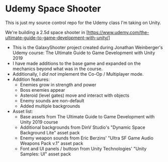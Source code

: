 # Udemy Space Shooter
This is just my source control repo for the Udemy class I'm taking on Unity.

We're building a 2.5d space shooter in [https://www.udemy.com/the-ultimate-guide-to-game-development-with-unity/]

- This is the GalaxyShooter project created during Jonathan Weinberger's Udemy course: The Ultimate Guide to Game Development with Unity 2019
- I have made additions to the base game and expanded on the mechanics beyond what was in the course.
- Additionally, I _did not_ implement the Co-Op / Multiplayer mode.
- Addition features:
  - Enemies grow in strength and power
  - Boss enemies appear
  - Asteroid (level gates) move and interact with objects
  - Enemy sounds are non-default
  - Added multiple backgrounds
- Asset list:
  - Base assets from The Ultimate Guide to Game Development with Unity 2019 course
  - Additional backgrounds from DinV Studio's "Dynamic Space Background Lite" asset pack
  - Enemy weapon sounds from Eric Berzins' "Ultra SF Game Audio Weapons Pack v.1" asset pack
  - Font and UI panels / buttosn from Unity Technologies' "Unity Samples: UI" asset pack

